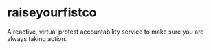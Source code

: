 # raiseyourfistco
A reactive, virtual protest accountability service to make sure you are always taking action.

